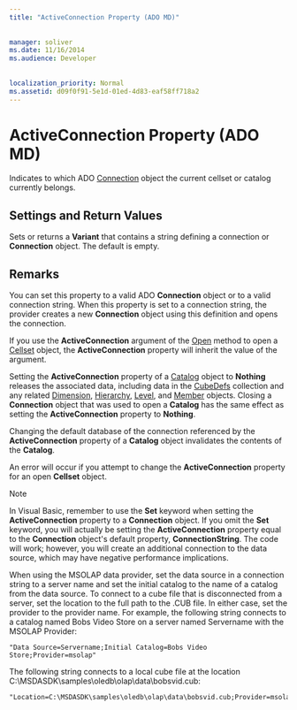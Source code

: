 ```yaml
---
title: "ActiveConnection Property (ADO MD)"
  
  
manager: soliver
ms.date: 11/16/2014
ms.audience: Developer
 
  
localization_priority: Normal
ms.assetid: d09f0f91-5e1d-01ed-4d83-eaf58ff718a2
---
```


# ActiveConnection Property (ADO MD)

Indicates to which ADO [Connection](connection-object-ado.md) object the current cellset or catalog currently belongs. 
  
## Settings and Return Values

Sets or returns a **Variant** that contains a string defining a connection or **Connection** object. The default is empty. 
  
## Remarks

You can set this property to a valid ADO **Connection** object or to a valid connection string. When this property is set to a connection string, the provider creates a new **Connection** object using this definition and opens the connection. 
  
If you use the **ActiveConnection** argument of the [Open](open-method-ado-md.md) method to open a [Cellset](cellset-object-ado-md.md) object, the **ActiveConnection** property will inherit the value of the argument. 
  
Setting the **ActiveConnection** property of a [Catalog](catalog-object-ado-md.md) object to **Nothing** releases the associated data, including data in the [CubeDefs](cubedefs-collection-ado-md.md) collection and any related [Dimension](dimension-object-ado-md.md), [Hierarchy](hierarchy-object-ado-md.md), [Level](level-object-ado-md.md), and [Member](member-object-ado-md.md) objects. Closing a **Connection** object that was used to open a **Catalog** has the same effect as setting the **ActiveConnection** property to **Nothing**. 
  
Changing the default database of the connection referenced by the **ActiveConnection** property of a **Catalog** object invalidates the contents of the **Catalog**. 
  
An error will occur if you attempt to change the **ActiveConnection** property for an open **Cellset** object. 
  
> [!NOTE]
> In Visual Basic, remember to use the **Set** keyword when setting the **ActiveConnection** property to a **Connection** object. If you omit the **Set** keyword, you will actually be setting the **ActiveConnection** property equal to the **Connection** object's default property, **ConnectionString**. The code will work; however, you will create an additional connection to the data source, which may have negative performance implications. 
  
When using the MSOLAP data provider, set the data source in a connection string to a server name and set the initial catalog to the name of a catalog from the data source. To connect to a cube file that is disconnected from a server, set the location to the full path to the .CUB file. In either case, set the provider to the provider name. For example, the following string connects to a catalog named Bobs Video Store on a server named Servername with the MSOLAP Provider:
  
```
"Data Source=Servername;Initial Catalog=Bobs Video Store;Provider=msolap"
```

The following string connects to a local cube file at the location C:\MSDASDK\samples\oledb\olap\data\bobsvid.cub:
  
```
"Location=C:\MSDASDK\samples\oledb\olap\data\bobsvid.cub;Provider=msolap"

```


